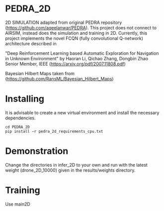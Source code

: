 # PEDRA_2D
 2D SIMULATION adapted from original PEDRA repository (https://github.com/aqeelanwar/PEDRA).
This project does not connect to AIRSIM, instead does the simulation and training in 2D.
Currently, this project implements the novel FCQN (fully convolutional Q-network) architecture
described in 
 
"Deep Reinforcement Learning based Automatic
 Exploration for Navigation in Unknown
 Environment"
 by Haoran Li, Qichao Zhang, Dongbin Zhao Senior Member, IEEE (https://arxiv.org/pdf/2007.11808.pdf)

Bayesian Hilbert Maps taken from (https://github.com/RansML/Bayesian_Hilbert_Maps)
# Installing
It is advisable to create a new virtual environment and install the necessary dependencies.
```
cd PEDRA_2D
pip install –r pedra_2d_requirements_cpu.txt
```

# Demonstration
Change the directories in infer_2D to your own and run with the latest weight (drone_2D_10000)
given in the results/weights directory.

# Training
Use main2D